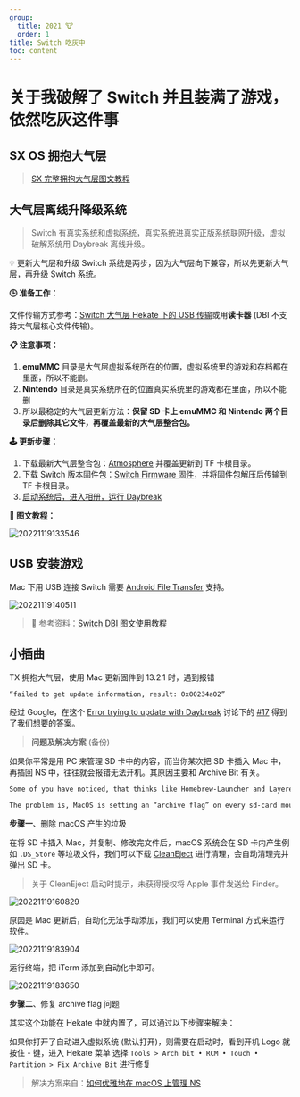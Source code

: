 ```yaml
---
group:
  title: 2021 🐮
  order: 1
title: Switch 吃灰中
toc: content
---
```


# 关于我破解了 Switch 并且装满了游戏，依然吃灰这件事

## SX OS 拥抱大气层

> [SX 完整拥抱大气层图文教程](https://shipengliang.com/games/sx-%e5%ae%8c%e6%95%b4%e6%8b%a5%e6%8a%b1%e5%a4%a7%e6%b0%94%e5%b1%82-%e5%9b%be%e6%96%87%e6%95%99%e7%a8%8b.html)

## 大气层离线升降级系统

> Switch 有真实系统和虚拟系统，真实系统进真实正版系统联网升级，虚拟破解系统用 Daybreak 离线升级。

💡 更新大气层和升级 Switch 系统是两步，因为大气层向下兼容，所以先更新大气层，再升级 Switch 系统。

**🕒 准备工作：**

文件传输方式参考：[Switch 大气层 Hekate 下的 USB 传输](https://shipengliang.com/games/switch-%e5%a4%a7%e6%b0%94%e5%b1%82-hekate%e4%b8%8b%e7%9a%84usb%e4%bc%a0%e8%be%93.html)或用**读卡器** (DBI 不支持大气层核心文件传输)。

**📋 注意事项：**

1. **emuMMC** 目录是大气层虚拟系统所在的位置，虚拟系统里的游戏和存档都在里面，所以不能删。
2. **Nintendo** 目录是真实系统所在的位置真实系统里的游戏都在里面，所以不能删
3. 所以最稳定的大气层更新方法：**保留 SD 卡上 emuMMC 和 Nintendo 两个目录后删除其它文件，再覆盖最新的大气层整合包。**

**🕹️ 更新步骤：**

1. 下载最新大气层整合包：[Atmosphere](https://github.com/AK478BB/AK-Atmosphere/releases) 并覆盖更新到 TF 卡根目录。
2. 下载 Switch 版本固件包：[Switch Firmware 固件](https://github.com/THZoria/NX_Firmware/releases)，并将固件包解压后传输到 TF 卡根目录。
3. [启动系统后，进入相册，运行 Daybreak](https://shipengliang.com/games/switch-%e5%a4%a7%e6%b0%94%e5%b1%82-atmosphere-%e5%a6%82%e4%bd%95%e7%a6%bb%e7%ba%bf%e5%8d%87%e7%ba%a7%e7%b3%bb%e7%bb%9f.html)

**🚗 图文教程：**

![20221119133546](https://raw.githubusercontent.com/chuenwei0129/my-picgo-repo/master/mac/20221119133546.png)

## USB 安装游戏

Mac 下用 USB 连接 Switch 需要 [Android File Transfer](https://www.android.com/filetransfer/) 支持。

![20221119140511](https://raw.githubusercontent.com/chuenwei0129/my-picgo-repo/master/mac/20221119140511.png)

> 💾 参考资料：[Switch DBI 图文使用教程](https://shipengliang.com/games/switch-dbi-%e5%9b%be%e6%96%87%e4%bd%bf%e7%94%a8%e6%95%99%e7%a8%8b.html)

## 小插曲

TX 拥抱大气层，使用 Mac 更新固件到 13.2.1 时，遇到报错

```sh
“failed to get update information, result: 0x00234a02”
```

经过 Google，在这个 [Error trying to update with Daybreak](https://gbatemp.net/threads/error-trying-to-update-with-daybreak.579036/) 讨论下的 [#17](https://gbatemp.net/threads/error-trying-to-update-with-daybreak.579036/#post-9299632) 得到了我们想要的答案。

> **问题及解决方案** (备份)

如果你平常是用 PC 来管理 SD 卡中的内容，而当你某次把 SD 卡插入 Mac 中，再插回 NS 中，往往就会报错无法开机。其原因主要和 Archive Bit 有关。

```sh
Some of you have noticed, that thinks like Homebrew-Launcher and LayeredFS-Injects aren’t working as expected when using MacOS for SD-Card-Management.

The problem is, MacOS is setting an “archive flag” on every sd-card mounted and the switch won’t read that folders.
```

**步骤一**、删除 macOS 产生的垃圾

在将 SD 卡插入 Mac，并复制、修改完文件后，macOS 系统会在 SD 卡内产生例如 `.DS_Store` 等垃圾文件，我们可以下载 [CleanEject](https://www.javawa.nl/cleaneject_en.html) 进行清理，会自动清理完并弹出 SD 卡。

> 关于 CleanEject 启动时提示，未获得授权将 Apple 事件发送给 Finder。

![20221119160829](https://raw.githubusercontent.com/chuenwei0129/my-picgo-repo/master/mac/20221119160829.png)

原因是 Mac 更新后，自动化无法手动添加，我们可以使用 Terminal 方式来运行软件。

![20221119183904](https://raw.githubusercontent.com/chuenwei0129/my-picgo-repo/master/mac/20221119183904.png)

运行终端，把 iTerm 添加到自动化中即可。

![20221119183650](https://raw.githubusercontent.com/chuenwei0129/my-picgo-repo/master/mac/20221119183650.png)

**步骤二**、修复 archive flag 问题

其实这个功能在 Hekate 中就内置了，可以通过以下步骤来解决：

如果你打开了自动进入虚拟系统 (默认打开)，则需要在启动时，看到开机 Logo 就按住 - 键，进入 Hekate 菜单
选择 `Tools > Arch bit • RCM • Touch • Partition > Fix Archive Bit` 进行修复

> 解决方案来自：[如何优雅地在 macOS 上管理 NS](https://blog.dov.moe/posts/52726/)

